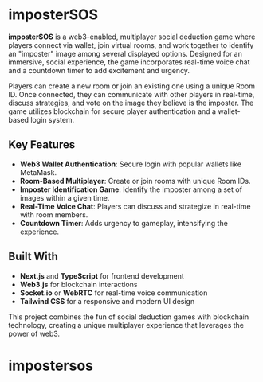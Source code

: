 # imposterSOS

**imposterSOS** is a web3-enabled, multiplayer social deduction game where players connect via wallet, join virtual rooms, and work together to identify an "imposter" image among several displayed options. Designed for an immersive, social experience, the game incorporates real-time voice chat and a countdown timer to add excitement and urgency.

Players can create a new room or join an existing one using a unique Room ID. Once connected, they can communicate with other players in real-time, discuss strategies, and vote on the image they believe is the imposter. The game utilizes blockchain for secure player authentication and a wallet-based login system.

## Key Features

- **Web3 Wallet Authentication**: Secure login with popular wallets like MetaMask.
- **Room-Based Multiplayer**: Create or join rooms with unique Room IDs.
- **Imposter Identification Game**: Identify the imposter among a set of images within a given time.
- **Real-Time Voice Chat**: Players can discuss and strategize in real-time with room members.
- **Countdown Timer**: Adds urgency to gameplay, intensifying the experience.

## Built With

- **Next.js** and **TypeScript** for frontend development
- **Web3.js** for blockchain interactions
- **Socket.io** or **WebRTC** for real-time voice communication
- **Tailwind CSS** for a responsive and modern UI design

This project combines the fun of social deduction games with blockchain technology, creating a unique multiplayer experience that leverages the power of web3.
# impostersos
